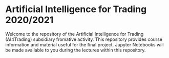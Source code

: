 # Artificial Intelligence for Trading 2020/2021

Welcome to the repository of the Artificial Intelligence for Trading (AI4Trading) subsidiary fromative activity. This repository provides course information and material useful for the final project. Jupyter Notebooks will be made available to you during the lectures within this repository. 
